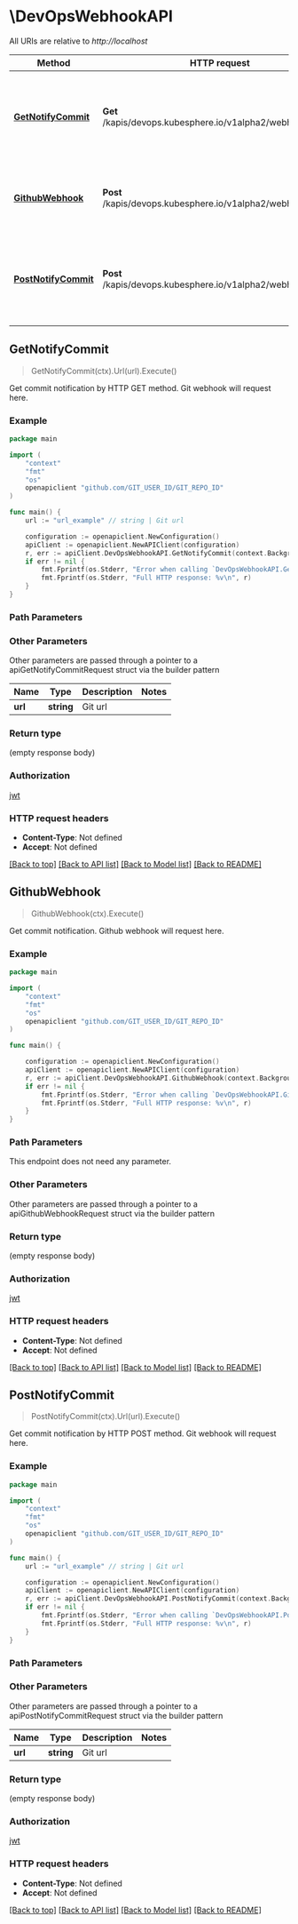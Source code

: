 # \DevOpsWebhookAPI

All URIs are relative to *http://localhost*

Method | HTTP request | Description
------------- | ------------- | -------------
[**GetNotifyCommit**](DevOpsWebhookAPI.md#GetNotifyCommit) | **Get** /kapis/devops.kubesphere.io/v1alpha2/webhook/git | Get commit notification by HTTP GET method. Git webhook will request here.
[**GithubWebhook**](DevOpsWebhookAPI.md#GithubWebhook) | **Post** /kapis/devops.kubesphere.io/v1alpha2/webhook/github | Get commit notification. Github webhook will request here.
[**PostNotifyCommit**](DevOpsWebhookAPI.md#PostNotifyCommit) | **Post** /kapis/devops.kubesphere.io/v1alpha2/webhook/git | Get commit notification by HTTP POST method. Git webhook will request here.



## GetNotifyCommit

> GetNotifyCommit(ctx).Url(url).Execute()

Get commit notification by HTTP GET method. Git webhook will request here.

### Example

```go
package main

import (
	"context"
	"fmt"
	"os"
	openapiclient "github.com/GIT_USER_ID/GIT_REPO_ID"
)

func main() {
	url := "url_example" // string | Git url

	configuration := openapiclient.NewConfiguration()
	apiClient := openapiclient.NewAPIClient(configuration)
	r, err := apiClient.DevOpsWebhookAPI.GetNotifyCommit(context.Background()).Url(url).Execute()
	if err != nil {
		fmt.Fprintf(os.Stderr, "Error when calling `DevOpsWebhookAPI.GetNotifyCommit``: %v\n", err)
		fmt.Fprintf(os.Stderr, "Full HTTP response: %v\n", r)
	}
}
```

### Path Parameters



### Other Parameters

Other parameters are passed through a pointer to a apiGetNotifyCommitRequest struct via the builder pattern


Name | Type | Description  | Notes
------------- | ------------- | ------------- | -------------
 **url** | **string** | Git url | 

### Return type

 (empty response body)

### Authorization

[jwt](../README.md#jwt)

### HTTP request headers

- **Content-Type**: Not defined
- **Accept**: Not defined

[[Back to top]](#) [[Back to API list]](../README.md#documentation-for-api-endpoints)
[[Back to Model list]](../README.md#documentation-for-models)
[[Back to README]](../README.md)


## GithubWebhook

> GithubWebhook(ctx).Execute()

Get commit notification. Github webhook will request here.

### Example

```go
package main

import (
	"context"
	"fmt"
	"os"
	openapiclient "github.com/GIT_USER_ID/GIT_REPO_ID"
)

func main() {

	configuration := openapiclient.NewConfiguration()
	apiClient := openapiclient.NewAPIClient(configuration)
	r, err := apiClient.DevOpsWebhookAPI.GithubWebhook(context.Background()).Execute()
	if err != nil {
		fmt.Fprintf(os.Stderr, "Error when calling `DevOpsWebhookAPI.GithubWebhook``: %v\n", err)
		fmt.Fprintf(os.Stderr, "Full HTTP response: %v\n", r)
	}
}
```

### Path Parameters

This endpoint does not need any parameter.

### Other Parameters

Other parameters are passed through a pointer to a apiGithubWebhookRequest struct via the builder pattern


### Return type

 (empty response body)

### Authorization

[jwt](../README.md#jwt)

### HTTP request headers

- **Content-Type**: Not defined
- **Accept**: Not defined

[[Back to top]](#) [[Back to API list]](../README.md#documentation-for-api-endpoints)
[[Back to Model list]](../README.md#documentation-for-models)
[[Back to README]](../README.md)


## PostNotifyCommit

> PostNotifyCommit(ctx).Url(url).Execute()

Get commit notification by HTTP POST method. Git webhook will request here.

### Example

```go
package main

import (
	"context"
	"fmt"
	"os"
	openapiclient "github.com/GIT_USER_ID/GIT_REPO_ID"
)

func main() {
	url := "url_example" // string | Git url

	configuration := openapiclient.NewConfiguration()
	apiClient := openapiclient.NewAPIClient(configuration)
	r, err := apiClient.DevOpsWebhookAPI.PostNotifyCommit(context.Background()).Url(url).Execute()
	if err != nil {
		fmt.Fprintf(os.Stderr, "Error when calling `DevOpsWebhookAPI.PostNotifyCommit``: %v\n", err)
		fmt.Fprintf(os.Stderr, "Full HTTP response: %v\n", r)
	}
}
```

### Path Parameters



### Other Parameters

Other parameters are passed through a pointer to a apiPostNotifyCommitRequest struct via the builder pattern


Name | Type | Description  | Notes
------------- | ------------- | ------------- | -------------
 **url** | **string** | Git url | 

### Return type

 (empty response body)

### Authorization

[jwt](../README.md#jwt)

### HTTP request headers

- **Content-Type**: Not defined
- **Accept**: Not defined

[[Back to top]](#) [[Back to API list]](../README.md#documentation-for-api-endpoints)
[[Back to Model list]](../README.md#documentation-for-models)
[[Back to README]](../README.md)

